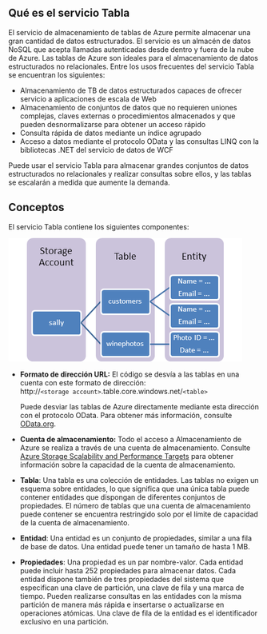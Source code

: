 ## <a name="what-is"> </a>Qué es el servicio Tabla

El servicio de almacenamiento de tablas de Azure permite almacenar una gran cantidad de
datos estructurados. El servicio es un almacén de datos NoSQL que acepta
llamadas autenticadas desde dentro y fuera de la nube de Azure. Las tablas
de Azure son ideales para el almacenamiento de datos estructurados no relacionales. Entre los usos
frecuentes del servicio Tabla se encuentran los siguientes:

-   Almacenamiento de TB de datos estructurados capaces de ofrecer servicio a
    aplicaciones de escala de Web
-   Almacenamiento de conjuntos de datos que no requieren uniones complejas, claves externas o
    procedimientos almacenados y que pueden desnormalizarse para obtener un acceso rápido
-   Consulta rápida de datos mediante un índice agrupado
-   Acceso a datos mediante el protocolo OData y las consultas LINQ con la bibliotecas .NET del
    servicio de datos de WCF

Puede usar el servicio Tabla para almacenar grandes conjuntos de
datos estructurados no relacionales y realizar consultas sobre ellos, y las tablas se escalarán a medida
que aumente la demanda.

## <a name="concepts"> </a>Conceptos

El servicio Tabla contiene los siguientes componentes:

![Tabla1][]

-   **Formato de dirección URL:** El código se desvía a las tablas en una cuenta con este formato de dirección:  
    http://`<storage account>`.table.core.windows.net/`<table>`

    Puede desviar las tablas de Azure directamente mediante esta dirección con el protocolo OData. Para obtener más información, consulte [OData.org][].

-   **Cuenta de almacenamiento:** Todo el acceso a Almacenamiento de Azure se realiza a través de una cuenta de almacenamiento.
    Consulte [Azure Storage Scalability and Performance Targets][] para obtener información sobre la capacidad de la cuenta de almacenamiento.

-   **Tabla**: Una tabla es una colección de entidades. Las tablas no exigen
    un esquema sobre entidades, lo que significa que una única tabla puede contener
    entidades que dispongan de diferentes conjuntos de propiedades. El número de tablas que una
    cuenta de almacenamiento puede contener se encuentra restringido solo por
    el límite de capacidad de la cuenta de almacenamiento.

-   **Entidad**: Una entidad es un conjunto de propiedades, similar a una fila
    de base de datos. Una entidad puede tener un tamaño de hasta 1 MB.

-   **Propiedades**: Una propiedad es un par nombre-valor. Cada entidad puede
    incluir hasta 252 propiedades para almacenar datos. Cada entidad dispone también de tres
    propiedades del sistema que especifican una clave de partición,
    una clave de fila y una marca de tiempo. Pueden realizarse consultas en las entidades con la misma partición
    de manera más rápida e insertarse o actualizarse en operaciones atómicas. Una clave de fila de la entidad
    es el identificador exclusivo en una partición.

  [Tabla1]: ./media/storage-java-how-to-use-table-storage/table1.png
  [OData.org]: http://www.odata.org/
  [Azure Storage Scalability and Performance Targets]: http://msdn.microsoft.com/en-us/library/dn249410.aspx
